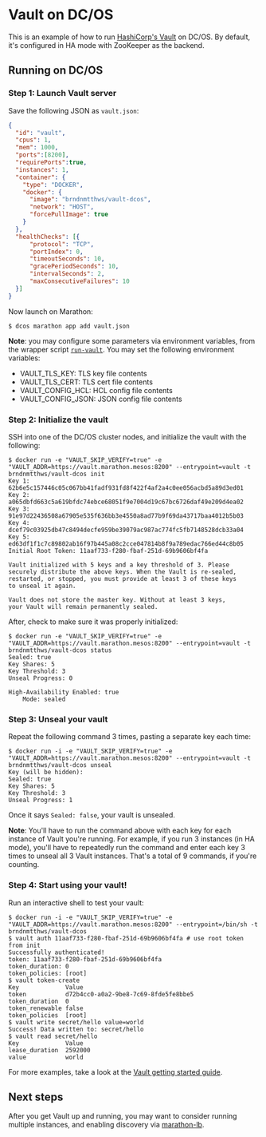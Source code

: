 # Vault on DC/OS

This is an example of how to run [HashiCorp's Vault](https://github.com/hashicorp/vault) on DC/OS. By default, it's configured in HA mode with ZooKeeper as the backend.

## Running on DC/OS

### Step 1: Launch Vault server
Save the following JSON as `vault.json`:
```json
{
  "id": "vault",
  "cpus": 1,
  "mem": 1000,
  "ports":[8200],
  "requirePorts":true,
  "instances": 1,
  "container": {
    "type": "DOCKER",
    "docker": {
      "image": "brndnmtthws/vault-dcos",
      "network": "HOST",
      "forcePullImage": true
    }
  },
  "healthChecks": [{
      "protocol": "TCP",
      "portIndex": 0,
      "timeoutSeconds": 10,
      "gracePeriodSeconds": 10,
      "intervalSeconds": 2,
      "maxConsecutiveFailures": 10
  }]
}
```
Now launch on Marathon:
```
$ dcos marathon app add vault.json
```

**Note**: you may configure some parameters via environment variables, from the wrapper script [`run-vault`](run-vault). You may set the following environment variables:
 * VAULT_TLS_KEY: TLS key file contents
 * VAULT_TLS_CERT: TLS cert file contents
 * VAULT_CONFIG_HCL: HCL config file contents
 * VAULT_CONFIG_JSON: JSON config file contents

### Step 2: Initialize the vault
SSH into one of the DC/OS cluster nodes, and initialize the vault with the following:
```
$ docker run -e "VAULT_SKIP_VERIFY=true" -e "VAULT_ADDR=https://vault.marathon.mesos:8200" --entrypoint=vault -t brndnmtthws/vault-dcos init
Key 1: 62b6e5c157446c05c067bb41fadf931fd8f422f4af2a4c0ee056acbd5a89d3ed01
Key 2: a065dbfd663c5a619bfdc74ebce68051f9e7004d19c67bc6726daf49e209d4ea02
Key 3: 91e97d22436508a67905e535f636bb3e4550a8ad77b9f69da43717baa4012b5b03
Key 4: dcef79c03925db47c8494decfe959be39079ac987ac774fc5fb7148528dcb33a04
Key 5: ed63df1f1c7c89802ab16f97b445a08c2cce047814b8f9a789edac766ed44c8b05
Initial Root Token: 11aaf733-f280-fbaf-251d-69b9606bf4fa

Vault initialized with 5 keys and a key threshold of 3. Please
securely distribute the above keys. When the Vault is re-sealed,
restarted, or stopped, you must provide at least 3 of these keys
to unseal it again.

Vault does not store the master key. Without at least 3 keys,
your Vault will remain permanently sealed.
```
After, check to make sure it was properly initialized:
```
$ docker run -e "VAULT_SKIP_VERIFY=true" -e "VAULT_ADDR=https://vault.marathon.mesos:8200" --entrypoint=vault -t brndnmtthws/vault-dcos status
Sealed: true
Key Shares: 5
Key Threshold: 3
Unseal Progress: 0

High-Availability Enabled: true
	Mode: sealed
```
### Step 3: Unseal your vault
Repeat the following command 3 times, pasting a separate key each time:
```
$ docker run -i -e "VAULT_SKIP_VERIFY=true" -e "VAULT_ADDR=https://vault.marathon.mesos:8200" --entrypoint=vault -t brndnmtthws/vault-dcos unseal
Key (will be hidden):
Sealed: true
Key Shares: 5
Key Threshold: 3
Unseal Progress: 1
```
Once it says `Sealed: false`, your vault is unsealed.

**Note**: You'll have to run the command above with each key for each instance of Vault you're running. For example, if you run 3 instances (in HA mode), you'll have to repeatedly run the command and enter each key 3 times to unseal all 3 Vault instances. That's a total of 9 commands, if you're counting.
### Step 4: Start using your vault!
Run an interactive shell to test your vault:
```
$ docker run -i -e "VAULT_SKIP_VERIFY=true" -e "VAULT_ADDR=https://vault.marathon.mesos:8200" --entrypoint=/bin/sh -t brndnmtthws/vault-dcos
$ vault auth 11aaf733-f280-fbaf-251d-69b9606bf4fa # use root token from init
Successfully authenticated!
token: 11aaf733-f280-fbaf-251d-69b9606bf4fa
token_duration: 0
token_policies: [root]
$ vault token-create
Key            	Value
token          	d72b4cc0-a0a2-9be8-7c69-8fde5fe8bbe5
token_duration 	0
token_renewable	false
token_policies 	[root]
$ vault write secret/hello value=world
Success! Data written to: secret/hello
$ vault read secret/hello
Key           	Value
lease_duration	2592000
value         	world
```
For more examples, take a look at the [Vault getting started guide](https://vaultproject.io/intro/getting-started/install.html).

## Next steps
After you get Vault up and running, you may want to consider running multiple instances, and enabling discovery via [marathon-lb](https://github.com/mesosphere/marathon-lb).
